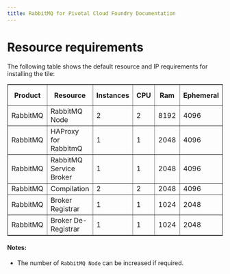 ```yaml
---
title: RabbitMQ for Pivotal Cloud Foundry Documentation
---
```


# Resource requirements
The following table shows the default resource and IP requirements for installing the tile:
<table border="1" class="nice">
	<tr>
		<th>Product</th>
		<th>Resource</th>
		<th>Instances</th>
		<th>CPU</th>
		<th>Ram</th>
		<th>Ephemeral</th>
		<th>Persistent</th>
		<th>Static IP</th>
		<th>Dynamic IP</th>
	</tr>
	<tr>
 		<td>RabbitMQ</td>
	 	<td>RabbitMQ Node</td>
	 	<td>2</td>
	 	<td>2</td>
	 	<td>8192</td>
	 	<td>4096</td>
	 	<td>8192</td>
	 	<td>1</td>
	 	<td>0</td>
 	</tr>
 	<tr>
 		<td>RabbitMQ</td>
 		<td>HAProxy for RabbitmQ</td>
 		<td>1</td>
 		<td>1</td>
 		<td>2048</td>
 		<td>4096</td>
 		<td>0</td>
 		<td>1</td>
 		<td>0</td>
 	</tr>
 	<tr>
 		<td>RabbitMQ</td>
 		<td>RabbitMQ Service Broker</td>
 		<td>1</td>
 		<td>1</td>
 		<td>2048</td>
 		<td>4096</td>
 		<td>0</td>
 		<td>0</td>
 		<td>1</td>
 	</tr>
	<tr>
		<td>RabbitMQ</td>
		<td>Compilation</td>
		<td>2</td>
		<td>2</td>
		<td>2048</td>
		<td>4096</td>
		<td>0</td>
		<td>0</td>
		<td>1</td>
	</tr>
	<tr>
		<td>RabbitMQ</td>
		<td>Broker Registrar</td>
		<td>1</td>
		<td>1</td>
		<td>1024</td>
		<td>2048</td>
		<td>0</td>
		<td>0</td>
		<td>1</td>
	</tr>
	<tr>
		<td>RabbitMQ</td>
		<td>Broker De-Registrar</td>
		<td>1</td>
		<td>1</td>
		<td>1024</td>
		<td>2048</td>
		<td>0</td>
		<td>0</td>
		<td>1</td>
	</tr>
</table>

#### Notes:
* The number of `RabbitMQ Node` can be increased if required.